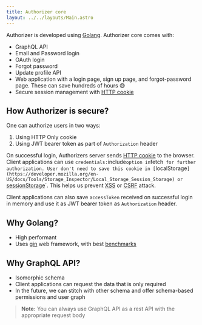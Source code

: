 ```yaml
---
title: Authorizer core
layout: ../../layouts/Main.astro
---
```


Authorizer is developed using [Golang](https://golang.org/). Authorizer core comes with:

- GraphQL API
- Email and Password login
- OAuth login
- Forgot password
- Update profile API
- Web application with a login page, sign up page, and forgot-password page. These can save hundreds of hours 😅
- Secure session management with [HTTP cookie](https://developer.mozilla.org/en-US/docs/Web/HTTP/Cookies)

## How Authorizer is secure?

One can authorize users in two ways:

1. Using HTTP Only cookie
2. Using JWT bearer token as part of `Authorization` header

On successful login, Authorizers server sends [HTTP cookie](https://developer.mozilla.org/en-US/docs/Web/HTTP/Cookies) to the browser. Client applications can use `credentials:`include`option in`fetch` for further authorization. User don't need to save this cookie in [`localStorage`](https://developer.mozilla.org/en-US/docs/Tools/Storage_Inspector/Local_Storage_Session_Storage) or `[sessionStorage](https://developer.mozilla.org/en-US/docs/Tools/Storage_Inspector/Local_Storage_Session_Storage)`. This helps us prevent [XSS](https://owasp.org/www-community/attacks/xss/) or [CSRF](https://en.wikipedia.org/wiki/Cross-site_request_forgery) attack.

Client applications can also save `accessToken` received on successful login in memory and use it as JWT bearer token as `Authorization` header.

## Why Golang?

- High performant
- Uses [gin](https://github.com/gin-gonic/gin#gin-web-framework) web framework, with best [benchmarks](<(https://github.com/gin-gonic/gin#benchmarks)>)

## Why GraphQL API?

- Isomorphic schema
- Client applications can request the data that is only required
- In the future, we can stitch with other schema and offer schema-based permissions and user graph

> **Note:** You can always use GraphQL API as a rest API with the appropriate request body

